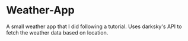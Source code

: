 # Weather-App

A small weather app that I did following a tutorial. Uses darksky's API to fetch the weather data based on location.
